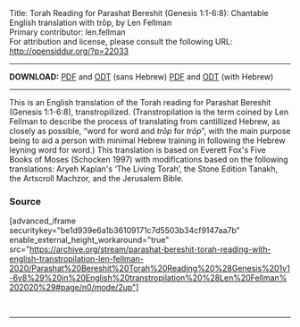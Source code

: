 <html>
<head></head>
<body>
Title: Torah Reading for Parashat Bereshit (Genesis 1:1-6:8): Chantable English translation with trōp, by Len Fellman<br />
Primary contributor: len.fellman<br />
For attribution and license, please consult the following URL: <a href="http://opensiddur.org/?p=22033">http://opensiddur.org/?p=22033</a>
<p />
<hr />

<strong>DOWNLOAD:</strong> 
<a href="https://archive.org/download/parashat-bereshit-torah-reading-with-english-transtropilation-len-fellman-2020/Parashat%20Bereshit%20Torah%20Reading%20%28Genesis%201v1-6v8%29%20in%20English%20transtropilation%20%28Len%20Fellman%202020%29%20-%20english%20only.pdf">PDF</a> and <a href="https://archive.org/download/parashat-bereshit-torah-reading-with-english-transtropilation-len-fellman-2020/Parashat%20Bereshit%20Torah%20Reading%20%28Genesis%201v1-6v8%29%20in%20English%20transtropilation%20%28Len%20Fellman%202020%29%20-%20english%20only.odt">ODT</a> (sans Hebrew)
<a href="https://archive.org/download/parashat-bereshit-torah-reading-with-english-transtropilation-len-fellman-2020/Parashat%20Bereshit%20Torah%20Reading%20%28Genesis%201v1-6v8%29%20in%20English%20transtropilation%20%28Len%20Fellman%202020%29.pdf">PDF</a> and <a href="https://archive.org/download/parashat-bereshit-torah-reading-with-english-transtropilation-len-fellman-2020/Parashat%20Bereshit%20Torah%20Reading%20%28Genesis%201v1-6v8%29%20in%20English%20transtropilation%20%28Len%20Fellman%202020%29.odt">ODT</a> (with Hebrew)


<hr />

This is an English translation of the Torah reading for Parashat Bereshit (Genesis 1:1-6:8), transtropilized. (Transtropilation is the term coined by Len Fellman to describe the process of translating from cantillized Hebrew, as closely as possible, “word for word and <em>trōp</em> for <em>trōp</em>”, with the main purpose being to aid a person with minimal Hebrew training in following the Hebrew leyning word for word.) This translation is based on Everett Fox's Five Books of Moses (Schocken 1997) with modifications based on the following translations: Aryeh Kaplan's ‘The Living Torah’, the Stone Edition Tanakh, the Artscroll Machzor, and the Jerusalem Bible.


<h3>Source</h3>

[advanced_iframe securitykey="be1d939e6a1b36109171c7d5503b34cf9147aa7b" enable_external_height_workaround="true" src="https://archive.org/stream/parashat-bereshit-torah-reading-with-english-transtropilation-len-fellman-2020/Parashat%20Bereshit%20Torah%20Reading%20%28Genesis%201v1-6v8%29%20in%20English%20transtropilation%20%28Len%20Fellman%202020%29#page/n0/mode/2up"]

&nbsp;

<hr />

&nbsp;


</body>
</html>